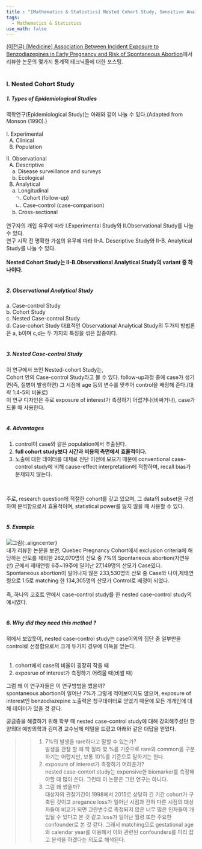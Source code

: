 ```yaml
---
title : "[Mathematics & Statistics] Nested Cohort Study, Sensitive Analysis, E-value"
tags:
  - Mathematics & Statistics
use_math: false
---
```


[(이전글)
[Medicine] Association Between Incident Exposure to Benzodiazepines in Early Pregnancy and Risk of Spontaneous Abortion](https://sunghwanji.github.io/2019/09/29/Medicine-Association-Between-Incident-Exposure-to-Benzodiazepines-in-Early-Pregnancy-and-Risk-of-Spontaneous-Abortion.html)에서 리뷰한 논문의 몇가지 통계적 테크닉들에 대한 포스팅.  
<br>
### I. Nested Cohort Study
##### 1. Types of Epidemiological Studies
역학연구(Epidemiological Study)는 아래와 같이 나눌 수 있다.(Adapted from Monson (1990).)  
<br>
I. Experimental  
&nbsp;&nbsp;A. Clinical  
&nbsp;&nbsp;B. Population  
 
II. Observational  
&nbsp;&nbsp;A. Descriptive  
&nbsp;&nbsp;&nbsp;&nbsp;a. Disease surveillance and surveys  
&nbsp;&nbsp;&nbsp;&nbsp;b. Ecological  
&nbsp;&nbsp;B. Analytical  
&nbsp;&nbsp;&nbsp;&nbsp;a. Longitudinal  
&nbsp;&nbsp;&nbsp;&nbsp;&nbsp;&nbsp;ㄱ. Cohort (follow-up)  
&nbsp;&nbsp;&nbsp;&nbsp;&nbsp;&nbsp;ㄴ. Case-control (case-comparison)  
&nbsp;&nbsp;&nbsp;&nbsp;b. Cross-sectional  
<br>
 연구자의 개입 유무에 따라 I.Experimental Study와 II.Observational Study를 나눌 수 있다.  
 연구 시작 전 명확한 가설의 유무에 따라 II-A. Descriptive Study와 II-B. Analytical Study를 나눌 수 있다.  
<br>
**Nested Cohort Study는 II-B.Observational Analytical Study의 variant 중 하나이다.**  
<br>
##### 2. Observational Analytical Study  
a. Case-control Study  
b. Cohort Study  
c. Nested Case-control Study  
d. Case-cohort Study
대표적인 Observational Analytical Study의 두가지 방법론은 a, b이며 c,d는 두 가지의 특징을 섞은 잡종이다.  
<br>
##### 3. Nested Case-control Study
이 연구에서 쓰인 Nested-cohort Study는,  
Cohort 안의 Case-control Study라고 볼 수 있다.  follow-up과정 중에 case가 생기면(즉, 질병이 발생하면) 그 시점에 age 등의 변수를 맞추어 control을 배정해 준다.(대략 1:4-5의 비율로)  
이 연구 디자인은 주로 exposure of interest가 측정하기 어렵거나(비싸거나), case가 드물 때 사용한다.  
<br>
##### 4. Advantages
1. control이 case와 같은 population에서 추출된다.  
2. **full cohort study보다 시간과 비용의 측면에서 효율적이다.**  
3. 노출에 대한 데이터를 대체로 진단 이전에 모으기 때문에 conventional case-control study에 비해 cause-effect interpretation에 적합하며, recall bias가 문제되지 않는다.    
<br>

주로, research question에 적절한 cohort를 갖고 있으며, 그 data의 subset을 구성하여 분석함으로서 효율적이며, statistical power를 잃지 않을 때 사용할 수 있다.  
<br>
##### 5. Example 
![그림](https://i.imgur.com/SFBdtD4.png "Flow chart"){:.aligncenter}
<br>
내가 리뷰한 논문을 보면, Quebec Pregnancy Cohort에서 exclusion criteria에 해당하는 산모를 제외한 262,070명의 산모 중 7%의 Spontaneous abortion(자연유산) 군에서 제태연령 6주~19주에 일어난 27,149명의 산모가 Case였다. Spontaneous abortion이 일어나지 않은 233,530명의 산모 중 Case와 나이,제태연령으로 1:5로 matching 한 134,305명의 산모가 Control로 배정이 되었다.  
<br>
즉, 하나의 코호트 안에서 case-control study를 한 nested case-control study의 예시였다.  
<br>
##### 6. Why did they need this method ?
위에서 보았듯이, nested case-control study는 case이외의 집단 중 일부만을 control로 선정함으로서 크게 두가지 경우에 이득을 얻는다.  
<br>
1. cohort에서 case의 비율이 굉장히 작을 때  
2. exposrue of interest가 측정하기 어려울 때(비쌀 때)  
  
그럼 왜 이 연구자들은 이 연구방법을 썼을까?  
spontaneous abortion이 일어난 7%가 그렇게 적어보이지도 않으며, exposure of interest인 benzodiazepine 노출력은 청구데이터로 얻었기 때문에 모든 개개인에 대해 데이터가 있을 것 같다.  
  
궁금증을 해결하기 위해 학부 때 nested case-control study에 대해 강의해주셨던 한양의대 예방의학과 김미경 교수님께 메일을 드렸고 아래와 같은 대답을 얻었다.  
  
>> 1. 7%의 발생을 rare하다고 말할 수 있는가?   
발생을 관찰 할 때 딱 잘라 몇 %를 기준으로 rare와 common을 구분하기는 어렵지만, 보통 10%를 기준으로 말하기는 한다.   
>> 2. exposure of interest가 측정하기 어려운가?  
nested case-contorl study는 expensive한 biomarker를 측정해야할 때 많이 쓴다. 그런데 이 논문은 그런 연구는 아니다.  
>> 3. 그럼 왜 썼을까?  
대상자의 관찰기간이 1998에서 2015로 상당히 긴 기간 cohort가 구축된 것이고 pregance loss가 일어난 시점과 전혀 다른 시점의 대상자들이 비교가 되면 교란변수로 측정되지 않은 너무 많은 인자들이 개입될 수 있다고 본 것 같고 loss가 일어난 월령 또한 주요한 confounder로 본 것 같다. 그래서 matching으로  gestational age 와 calendar year를 이용해서 이와 관련된 confounders를 미리 잡고 분석을 하겠다는 의도로 해석된다.

